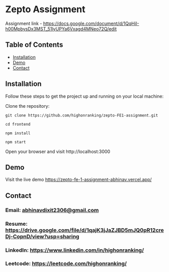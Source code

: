 # Zepto Assignment

Assignment link - https://docs.google.com/document/d/1QqHiI-h00MpbysDx3MST_51lyUPYa6Vxagd4MNeo72Q/edit

## Table of Contents

- [Installation](#installation)
- [Demo](#demo)
- [Contact](#contact)

## Installation

Follow these steps to get the project up and running on your local machine:

 Clone the repository:

   ```
   git clone https://github.com/highonranking/zepto-FE1-assignment.git
   ```
   ```
   cd frontend
   ```

   ```
   npm install
   ```

```
npm start
```

Open your browser and visit http://localhost:3000

## Demo
Visit the live demo https://zepto-fe-1-assignment-abhinav.vercel.app/


## Contact
### Email: abhinavdixit2306@gmail.com 
### Resume: https://drive.google.com/file/d/1qajK3jJaZJBD5mJQ0pR12creDj-CopnD/view?usp=sharing
### LinkedIn: https://www.linkedin.com/in/highonranking/
### Leetcode: https://leetcode.com/highonranking/

